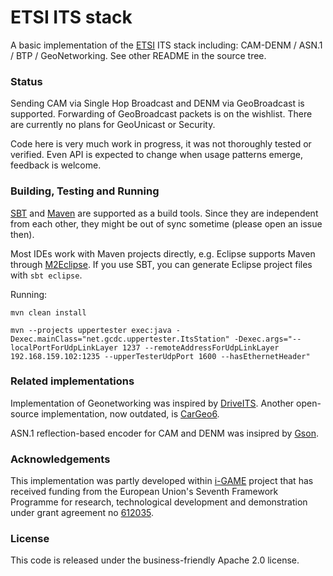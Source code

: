 # ETSI ITS stack

A basic implementation of the [ETSI](http://en.wikipedia.org/wiki/ETSI) ITS stack including: CAM-DENM / ASN.1 / BTP / GeoNetworking. See other README in the source tree.


### Status

Sending CAM via Single Hop Broadcast and DENM via GeoBroadcast is supported. Forwarding of GeoBroadcast packets is on the wishlist. There are currently no plans for GeoUnicast or Security.

Code here is very much work in progress, it was not thoroughly tested or verified. Even API is expected to change when usage patterns emerge, feedback is welcome.


### Building, Testing and Running

[SBT](http://www.scala-sbt.org/) and [Maven](http://maven.apache.org/) are supported as a build tools. Since they are independent from each other, they might be out of sync sometime (please open an issue then). 

Most IDEs work with Maven projects directly, e.g. Eclipse supports Maven through [M2Eclipse](http://www.eclipse.org/m2e/). If you use SBT, you can generate Eclipse project files with ```sbt eclipse```.

Running: 

```
mvn clean install

mvn --projects uppertester exec:java -Dexec.mainClass="net.gcdc.uppertester.ItsStation" -Dexec.args="--localPortForUdpLinkLayer 1237 --remoteAddressForUdpLinkLayer 192.168.159.102:1235 --upperTesterUdpPort 1600 --hasEthernetHeader"
```


### Related implementations

Implementation of Geonetworking was inspired by [DriveITS](https://github.com/Dimme/driveits). Another open-source implementation, now outdated, is [CarGeo6](http://www.cargeo6.org/).

ASN.1 reflection-based encoder for CAM and DENM was insipred by [Gson](https://code.google.com/p/google-gson/).


### Acknowledgements
This implementation was partly developed within [i-GAME](http://gcdc.net/i-game) project that has received funding from the European Union's Seventh Framework Programme for research, technological development and demonstration under grant agreement no [612035](http://cordis.europa.eu/project/rcn/110506_en.html).


### License

This code is released under the business-friendly Apache 2.0 license.
